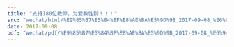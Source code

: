 ```yaml
---
title: "支持180位教师，为爱教性别！！！"
src: "wechat/html/%E9%85%B7%E5%84%BF%E8%AE%BA%E5%9D%9B_2017-09-08_%E6%94%AF%E6%8C%81180%E4%BD%8D%E6%95%99%E5%B8%88%EF%BC%8C%E4%B8%BA%E7%88%B1%E6%95%99%E6%80%A7%E5%88%AB%EF%BC%81%EF%BC%81%EF%BC%81.html"
date: 2017-09-08
pdf: "wechat/pdf/%E9%85%B7%E5%84%BF%E8%AE%BA%E5%9D%9B_2017-09-08_%E6%94%AF%E6%8C%81180%E4%BD%8D%E6%95%99%E5%B8%88%EF%BC%8C%E4%B8%BA%E7%88%B1%E6%95%99%E6%80%A7%E5%88%AB%EF%BC%81%EF%BC%81%EF%BC%81.pdf"
---
```

